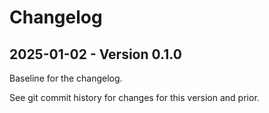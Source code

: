 # Changelog

## 2025-01-02 - Version 0.1.0

Baseline for the changelog.

See git commit history for changes for this version and prior.
